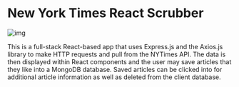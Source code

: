 # New York Times React Scrubber

![img](https://i.gyazo.com/9161565370d3f205167e69914890daa3.png)

This is a full-stack React-based app that uses Express.js and the Axios.js library to make HTTP requests and pull from the NYTimes API. The data is then displayed within React components and the user may save articles that they like into a MongoDB database. Saved articles can be clicked into for additional article information as well as deleted from the client database.